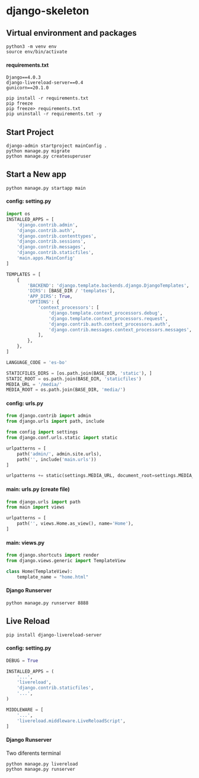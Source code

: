 # django-skeleton

## Virtual environment and packages

```shell
python3 -m venv env
source env/bin/activate
```

#### requirements.txt

```textile
Django==4.0.3
django-livereload-server==0.4
gunicorn==20.1.0
```

```shell
pip install -r requirements.txt
pip freeze
pip freeze> requirements.txt
pip uninstall -r requirements.txt -y
```

## Start Project

```shell
django-admin startproject mainConfig .
python manage.py migrate
python manage.py createsuperuser
```

## Start a New app

```shell
python manage.py startapp main
```

#### config: setting.py

```python
import os
INSTALLED_APPS = [
    'django.contrib.admin',
    'django.contrib.auth',
    'django.contrib.contenttypes',
    'django.contrib.sessions',
    'django.contrib.messages',
    'django.contrib.staticfiles',
    'main.apps.MainConfig'
]

TEMPLATES = [
    {
        'BACKEND': 'django.template.backends.django.DjangoTemplates',
        'DIRS': [BASE_DIR / 'templates'],
        'APP_DIRS': True,
        'OPTIONS': {
            'context_processors': [
                'django.template.context_processors.debug',
                'django.template.context_processors.request',
                'django.contrib.auth.context_processors.auth',
                'django.contrib.messages.context_processors.messages',
            ],
        },
    },
]

LANGUAGE_CODE = 'es-bo'

STATICFILES_DIRS = [os.path.join(BASE_DIR, 'static'), ]
STATIC_ROOT = os.path.join(BASE_DIR, 'staticfiles')
MEDIA_URL = '/media/'
MEDIA_ROOT = os.path.join(BASE_DIR, 'media/')
```

#### config: urls.py

```python
from django.contrib import admin
from django.urls import path, include

from config import settings
from django.conf.urls.static import static

urlpatterns = [
    path('admin/', admin.site.urls),
    path('', include('main.urls'))
]

urlpatterns += static(settings.MEDIA_URL, document_root=settings.MEDIA_ROOT)
```

#### main: urls.py (create file)

```python
from django.urls import path
from main import views

urlpatterns = [
    path('', views.Home.as_view(), name='Home'),
]
```

#### main: views.py

```python
from django.shortcuts import render
from django.views.generic import TemplateView

class Home(TemplateView):
    template_name = "home.html"
```

#### Django Runserver

```shell
python manage.py runserver 8888
```

## Live Reload

```shell
pip install django-livereload-server
```

#### config: setting.py

```python
DEBUG = True

INSTALLED_APPS = (
    '...',
    'livereload',
    'django.contrib.staticfiles',
    '...',
)

MIDDLEWARE = [
    '...',
    'livereload.middleware.LiveReloadScript',
]


```

#### Django Runserver

Two diferents terminal

```shell
python manage.py livereload
python manage.py runserver
```

